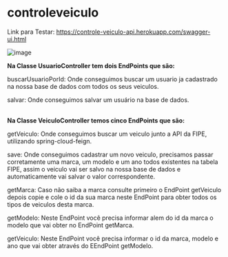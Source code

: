 # controleveiculo

Link para Testar: https://controle-veiculo-api.herokuapp.com/swagger-ui.html

![image](https://user-images.githubusercontent.com/47534815/123556491-ed6bda00-d761-11eb-90cb-c075b7c10965.png)

<b>Na Classe UsuarioController tem dois EndPoints que são:</b>

buscarUsuarioPorId: Onde conseguimos buscar um usuario ja cadastrado na nossa base de dados com todos os seus veiculos.

salvar: Onde conseguimos salvar um usuário na base de dados.</br></br>

<b>Na Classe VeiculoController temos cinco EndPoints que são:</b>
 
getVeiculo: Onde conseguimos buscar um veiculo junto a API da FIPE, utilizando spring-cloud-feign.

save: Onde conseguimos cadastrar um novo veiculo, precisamos passar corretamente uma marca, um modelo e um ano todos existentes na tabela FIPE, assim o veiculo vai ser salvo na nossa base de dados e automaticamente vai salvar o valor correspondente.

getMarca: Caso não saiba a marca consulte primeiro o EndPoint getVeiculo depois copie e cole o id da sua marca neste EndPoint para obter todos os tipos de veiculos desta marca.

getModelo: Neste EndPoint você precisa informar alem do id da marca o modelo que vai obter no EndPoint getMarca.

getVeiculo: Neste EndPoint você precisa informar o id da marca, modelo e ano que vai obter através do EEndPoint getModelo.
